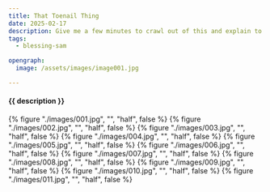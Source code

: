 ```yaml
---
title: That Toenail Thing
date: 2025-02-17
description: Give me a few minutes to crawl out of this and explain to the police.
tags:
  - blessing-sam

opengraph:
  image: /assets/images/image001.jpg

---
```


<h4>{{ description }}</h4>

{% figure "./images/001.jpg", "", "half", false %}
{% figure "./images/002.jpg", "", "half", false %}
{% figure "./images/003.jpg", "", "half", false %}
{% figure "./images/004.jpg", "", "half", false %}
{% figure "./images/005.jpg", "", "half", false %}
{% figure "./images/006.jpg", "", "half", false %}
{% figure "./images/007.jpg", "", "half", false %}
{% figure "./images/008.jpg", "", "half", false %}
{% figure "./images/009.jpg", "", "half", false %}
{% figure "./images/010.jpg", "", "half", false %}
{% figure "./images/011.jpg", "", "half", false %}

